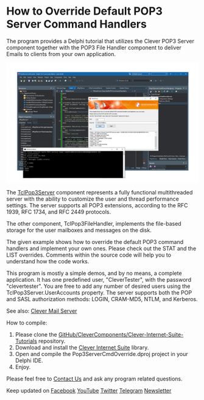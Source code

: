 # How to Override Default POP3 Server Command Handlers

The program provides a Delphi tutorial that utilizes the Clever POP3 Server component together with the POP3 File Handler component to deliver Emails to clients from your own application.   

![Screenshot](pop3-server-cmd-ovr.jpg)

The [TclPop3Server](https://www.clevercomponents.com/products/inetsuite/popserver.asp) component represents a fully functional multithreaded server with the ability to customize the user and thread performance settings. The server supports all POP3 extensions, according to the RFC 1939, RFC 1734, and RFC 2449 protocols.   

The other component, TclPop3FileHandler, implements the file-based storage for the user mailboxes and messages on the disk.   

The given example shows how to override the default POP3 command handlers and implement your own ones. Please check out the STAT and the LIST overrides. Comments within the source code will help you to understand how the code works.   

This program is mostly a simple demos, and by no means, a complete application. It has one predefined user, "CleverTester", with the password "clevertester". You are free to add any number of desired users using the TclPop3Server.UserAccounts property. The server supports both the POP and SASL authorization methods: LOGIN, CRAM-MD5, NTLM, and Kerberos.    

See also: [Clever Mail Server](https://github.com/CleverComponents/Clever-Mail-Server)

How to compile:   
1. Please clone the [GitHub/CleverComponents/Clever-Internet-Suite-Tutorials](https://github.com/CleverComponents/Clever-Internet-Suite-Tutorials) repository.
2. Download and install the [Clever Internet Suite](https://www.clevercomponents.com/downloads/inetsuite/suitedownload.asp) library.
3. Open and compile the Pop3ServerCmdOverride.dproj project in your Delphi IDE.
4. Enjoy.

Please feel free to [Contact Us](https://www.clevercomponents.com/support/) and ask any program related questions.   

Keep updated on [Facebook](http://www.facebook.com/clevercomponents)   [YouTube](https://www.youtube.com/channel/UC9Si4WNQVSeXQMjdEJ8j1fg)   [Twitter](https://twitter.com/CleverComponent)   [Telegram](https://t.me/clevercomponents)   [Newsletter](https://www.clevercomponents.com/home/maillist.asp)   
